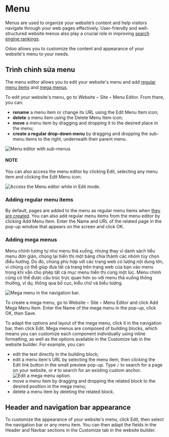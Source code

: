 # Menu

Menus are used to organize your website’s content and help visitors navigate through your web pages
effectively. User-friendly and well-structured website menus also play a crucial role in improving
[search engine rankings](seo.md).

Odoo allows you to customize the content and appearance of your website's menu to your needs.

## Trình chỉnh sửa menu

The menu editor allows you to edit your website's menu and add [regular menu items](#website-regular-menus) and [mega menus](#website-mega-menus).

To edit your website's menu, go to Website ‣ Site ‣ Menu Editor. From there,
you can:

- **rename** a menu item or change its URL using the Edit Menu Item icon;
- **delete** a menu item using the Delete Menu Item icon;
- **move** a menu item by dragging and dropping it to the desired place in the menu;
- **create a regular drop-down menu** by dragging and dropping the sub-menu items to the right,
  underneath their parent menu.

![Menu editor with sub-menus](applications/websites/website/pages/menus/menu-editor.png)

#### NOTE
You can also access the menu editor by clicking Edit, selecting any menu item and
clicking the Edit Menu icon.

![Access the Menu editor while in Edit mode.](applications/websites/website/pages/menus/edit-menu-icon.png)

<a id="website-regular-menus"></a>

### Adding regular menu items

By default, pages are added to the menu as regular menu items when [they are created](../pages.md). You can also add regular menu items from the menu editor by clicking Add
Menu Item. Enter the Name and URL of the related page in the pop-up window that appears
on the screen and click OK.

<a id="website-mega-menus"></a>

### Adding mega menus

Menu chính tương tự như menu thả xuống, nhưng thay vì danh sách tiểu menu đơn giản, chúng lại hiển thị một bảng chia thành các nhóm tùy chọn điều hướng. Do đó, chúng phù hợp với các trang web có lượng nội dung lớn, vì chúng có thể giúp đưa tất cả trang trên trang web của bạn vào menu trong khi vẫn cho phép tất cả mục menu hiển thị cùng một lúc. Menu chính cũng có thể được cấu trúc trực quan hơn so với menu thả xuống thông thường, ví dụ, thông qua bố cục, kiểu chữ và biểu tượng.

![Mega menu in the navigation bar.](applications/websites/website/pages/menus/mega-menu.png)

To create a mega menu, go to Website ‣ Site ‣ Menu Editor and click
Add Mega Menu Item. Enter the Name of the mega menu in the pop-up, click
OK, then Save.

To adapt the options and layout of the mega menu, click it in the navigation bar, then click
Edit. Mega menus are composed of building blocks, which means you can customize each
component individually using inline formatting, as well as the options available in the
Customize tab in the website builder. For example, you can:

- edit the text directly in the building block;
- edit a menu item's URL by selecting the menu item, then clicking the Edit link button
  in the small preview pop-up. Type `/` to search for a page on your website, or `#` to search for
  an existing custom anchor.
  ![Edit a mega menu option.](applications/websites/website/pages/menus/mega-menu-option.png)
- move a menu item by dragging and dropping the related block to the desired position in the mega
  menu;
- delete a menu item by deleting the related block.

## Header and navigation bar appearance

To customize the appearance of your website's menu, click Edit, then select the
navigation bar or any menu item. You can then adapt the fields in the Header and
Navbar sections in the Customize tab in the website builder.
